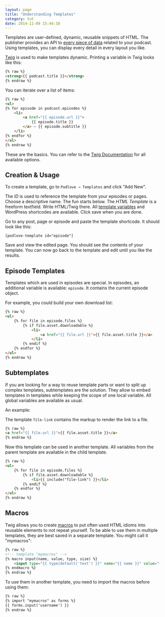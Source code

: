 ```yaml
---
layout: page
title: "Understanding Templates"
category: tut
date: 2014-11-09 15:44:18
---
```


Templates are user-defined, dynamic, reusable snippets of HTML. The publisher provides an API to [every piece of data][3] related to your podcast. Using templates, you can display every detail in every layout you like.

[Twig][1] is used to make templates dynamic. Printing a variable in Twig looks like this:

```html
{% raw %}
<strong>{{ podcast.title }}</strong>
{% endraw %}
```

You can iterate over a list of items:

```html
{% raw %}
<ul>
{% for episode in podcast.episodes %}
	<li>
		<a href="{{ episode.url }}">
			{{ episode.title }}
		</a> — {{ episode.subtitle }}
	</li>
{% endfor %}
</ul>
{% endraw %}
```

These are the basics. You can refer to the [Twig Documentation][2] for all available options.

## Creation & Usage

To create a template, go to `Podlove → Templates` and click "Add New".

The _ID_ is used to reference the template from your episodes or pages. Choose a descriptive name. The fun starts below. The _HTML Template_ is a freeform textfield. Write HTML/Twig there. All [template variables][3] and WordPress shortcodes are available. Click save when you are done.

Go to any post, page or episode and paste the template shortcode. It should look like this:

```
[podlove-template id="episode"]
```

Save and view the edited page. You should see the contents of your template. You can now go back to the template and edit until you like the results.

## Episode Templates

Templates which are used in episodes are special. In episodes, an additional variable is available: `episode`. It contains the current episode object.

For example, you could build your own download list:

```html
{% raw %}
<ul>
	{% for file in episode.files %}
		{% if file.asset.downloadable %}
			<li>
				<a href="{{ file.url }}">{{ file.asset.title }}</a>
			</li>
		{% endif %}
	{% endfor %}
</ul>
{% endraw %}
```

## Subtemplates

If you are looking for a way to reuse template parts or want to split up complex templates, subtemplates are the solution. They allow to embed templates in templates while keeping the scope of one local variable. All global variables are available as usual.

An example:

The template `file-link` contains the markup to render the link to a file.

```html
{% raw %}
<a href="{{ file.url }}">{{ file.asset.title }}</a>
{% endraw %}
```

Now this template can be used in another template. All variables from the parent template are available in the child template.

```html
{% raw %}
<ul>
	{% for file in episode.files %}
		{% if file.asset.downloadable %}
			<li>{{ include("file-link") }}</li>
		{% endif %}
	{% endfor %}
</ul>
{% endraw %}
```

## Macros

Twig allows you to create [macros][4] to put often used HTML idioms into reusable elements to not repeat yourself. To be able to use them in multiple templates, they are best saved in a separate template. You might call it "mymacros":

```html
{% raw %}
<!-- template "mymacros" -->
{% macro input(name, value, type, size) %}
    <input type="{{ type|default('text') }}" name="{{ name }}" value="{{ value|e }}" size="{{ size|default(20) }}" />
{% endmacro %}
{% endraw %}
```

To use them in another template, you need to import the macros before using them:

```html
{% raw %}
{% import "mymacros" as forms %}
{{ forms.input('username') }}
{% endraw %}
```


[1]: http://twig.sensiolabs.org/
[2]: http://twig.sensiolabs.org/doc/templates.html
[3]: /publisher/template-reference/
[4]: http://twig.sensiolabs.org/doc/tags/macro.html